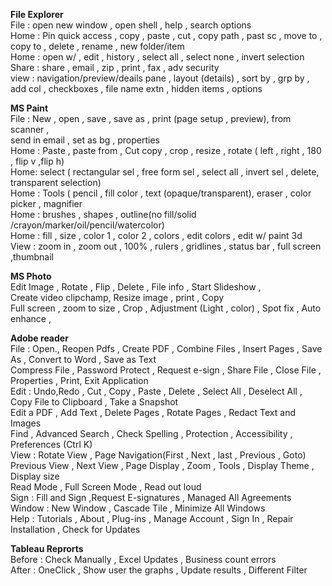 **File Explorer**  
File : open new window , open shell , help , search options  
Home : Pin quick access , copy , paste , cut , copy path , past sc , move to , copy to , delete , rename , new folder/item  
Home : open w/ , edit , history , select all , select none , invert selection  
Share : share , email , zip , print , fax , adv security  
view : navigation/preview/deails pane , layout (details) , sort by , grp by , add col , checkboxes , file name extn , hidden items , options


**MS Paint**  
File : New , open , save , save as , print (page setup , preview), from scanner ,  
send in email , set as bg , properties  
Home : Paste , paste from , Cut copy , crop , resize , rotate ( left , right , 180 , flip v ,flip h)  
Home: select ( rectangular sel , free form sel , select all , invert sel , delete, transparent selection)  
Home : Tools ( pencil , fill color , text (opaque/transparent), eraser , color picker , magnifier  
Home : brushes , shapes , outline(no fill/solid /crayon/marker/oil/pencil/watercolor)  
Home : fill , size , color 1 , color 2 , colors , edit colors , edit w/ paint 3d  
View : zoom in , zoom out , 100% , rulers , gridlines , status bar , full screen ,thumbnail

**MS Photo**  
Edit Image , Rotate , Flip , Delete , File info , Start Slideshow ,  
Create video clipchamp, Resize image , print , Copy  
Full screen , zoom to size , Crop , Adjustment (Light , color) , Spot fix , Auto enhance ,






**Adobe reader**  
File : Open., Reopen Pdfs , Create PDF , Combine Files , Insert Pages , Save As , Convert to Word , Save as Text  
Compress File , Password Protect , Request e-sign , Share File , Close File , Properties , Print, Exit Application  
Edit : Undo,Redo , Cut , Copy , Paste , Delete , Select All , Deselect All , Copy File to Clipboard , Take a Snapshot  
Edit a PDF , Add Text , Delete Pages , Rotate Pages , Redact Text and Images  
Find , Advanced Search , Check Spelling , Protection , Accessibility , Preferences (Ctrl K)  
View : Rotate View , Page Navigation(First , Next , last , Previous , Goto)  
Previous View , Next View , Page Display , Zoom , Tools , Display Theme , Display size  
Read Mode , Full Screen Mode , Read out loud  
Sign : Fill and Sign ,Request E-signatures , Managed All Agreements  
Window : New Window , Cascade Tile , Minimize All Windows  
Help : Tutorials , About , Plug-ins , Manage Account , Sign In , Repair Installation , Check for Updates


**Tableau Reprorts**  
Before : Check Manually , Excel Updates , Business count errors  
After : OneClick , Show user the graphs , Update results , Different Filter

